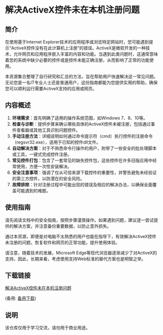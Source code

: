# 解决ActiveX控件未在本机注册问题

## 简介

在使用基于Internet Explorer技术的应用程序或浏览特定网站时，您可能遇到提示“ActiveX控件没有在此计算机上注册”的错误。ActiveX是微软开发的一种技术，允许网页和应用程序嵌入丰富的内容和功能。当遇到此类问题时，这通常意味着您的系统中缺少必要的控件或是控件未能正确注册，从而影响了正常的功能使用。

本资源集合整理了自行研究和汇总的方法，旨在帮助用户快速解决这一常见问题。无论您是一名IT专业人士还是普通用户，这份指南都能为您提供实用的帮助，确保您可以顺利运行需要ActiveX支持的应用或网页。

## 内容概述

1. **环境需求**：首先明确了适用的操作系统范围，如Windows 7、8、10等。
2. **检查与诊断**：提供步骤来确认哪些具体的ActiveX控件未被注册，包括通过事件查看器或其他工具识别问题控件。
3. **手动注册方法**：详细说明如何通过命令提示符（cmd）执行控件的注册命令（regsvr32.exe），适用于已知的控件dll文件。
4. **自动解决方案**：对于不熟悉命令行操作的用户，附带了一些安全的批处理脚本或工具，一键式完成控件注册。
5. **常见控件打包**：包含了一套常见的缺失控件包，这些控件在许多旧版应用中经常使用，方便一次性安装解决。
6. **安全注意事项**：强调了仅从可信来源下载控件的重要性，并警告避免未经验证的第三方控件，以防潜在的安全风险。
7. **故障排除**：针对注册过程中可能出现的错误及相应的解决办法，以确保全面覆盖可能遇到的难题。

## 使用指南

请先阅读文档中的安全指南，按照步骤谨慎操作。如果遇到问题，建议逐一尝试提供的解决方案，并注意备份重要数据，以防止意外损失。

通过本资源，即便是对电脑不太熟悉的用户也能在指导下，有效解决ActiveX控件未注册的问题，恢复软件和网页的正常功能，提升使用体验。

请注意，随着技术的发展，Microsoft Edge等现代浏览器逐渐减少了对ActiveX的支持，因此，长期来看，考虑使用支持Web标准的替代方案也是明智之举。

## 下载链接
[解决ActiveX控件未在本机注册问题](https://pan.quark.cn/s/b4f6605a7ec4) 

(备用: [备用下载](https://pan.baidu.com/s/1iLa9sZ5LZ-7vQzxGUFkMpQ?pwd=1234))

## 说明

该仓库仅用于学习交流，请勿用于商业用途。
